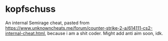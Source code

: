 # kopfschuss

An internal Semirage cheat, pasted from https://www.unknowncheats.me/forum/counter-strike-2-a/614111-cs2-internal-cheat.html, because i am a shit coder.
Might add anti aim soon, idk.